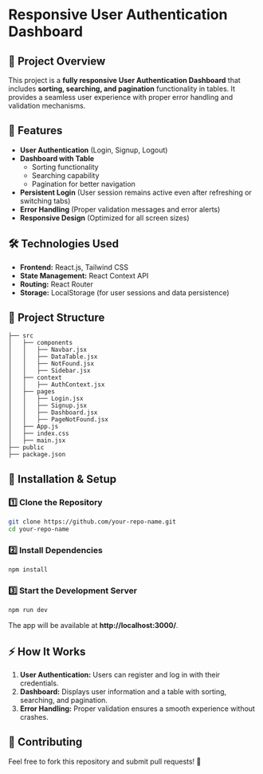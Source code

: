 # Responsive User Authentication Dashboard

## 📌 Project Overview
This project is a **fully responsive User Authentication Dashboard** that includes **sorting, searching, and pagination** functionality in tables. It provides a seamless user experience with proper error handling and validation mechanisms.

## 🚀 Features
- **User Authentication** (Login, Signup, Logout)
- **Dashboard with Table**
  - Sorting functionality
  - Searching capability
  - Pagination for better navigation
- **Persistent Login** (User session remains active even after refreshing or switching tabs)
- **Error Handling** (Proper validation messages and error alerts)
- **Responsive Design** (Optimized for all screen sizes)

## 🛠️ Technologies Used
- **Frontend:** React.js, Tailwind CSS
- **State Management:** React Context API
- **Routing:** React Router
- **Storage:** LocalStorage (for user sessions and data persistence)

## 📂 Project Structure
```
├── src
│   ├── components
│   │   ├── Navbar.jsx
│   │   ├── DataTable.jsx
│   │   ├── NotFound.jsx
│   │   ├── Sidebar.jsx
│   ├── context
│   │   ├── AuthContext.jsx
│   ├── pages
│   │   ├── Login.jsx
│   │   ├── Signup.jsx
│   │   ├── Dashboard.jsx
│   │   ├── PageNotFound.jsx
│   ├── App.js
│   ├── index.css
│   ├── main.jsx
├── public
├── package.json
```

## 🔧 Installation & Setup
### 1️⃣ Clone the Repository
```sh
git clone https://github.com/your-repo-name.git
cd your-repo-name
```

### 2️⃣ Install Dependencies
```sh
npm install
```

### 3️⃣ Start the Development Server
```sh
npm run dev
```
The app will be available at **http://localhost:3000/**.

## ⚡ How It Works
1. **User Authentication:** Users can register and log in with their credentials.
2. **Dashboard:** Displays user information and a table with sorting, searching, and pagination.
3. **Error Handling:** Proper validation ensures a smooth experience without crashes.


## 🤝 Contributing
Feel free to fork this repository and submit pull requests! 🚀


